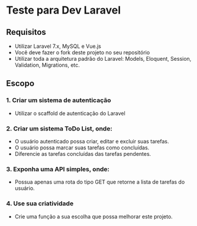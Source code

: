 # Teste para Dev Laravel

## Requisitos
 - Utilizar Laravel 7.x, MySQL e Vue.js
 - Você deve fazer o fork deste projeto no seu repositório
 - Utilizar toda a arquitetura padrão do Laravel: Models, Eloquent, Session, Validation, Migrations, etc.

## Escopo
### 1. Criar um sistema de autenticação
 - Utilizar o scaffold de autenticação do Laravel
### 2. Criar um sistema ToDo List, onde:
 - O usuário autenticado possa criar, editar e excluir suas tarefas.
 - O usuário possa marcar suas tarefas como concluídas.
 - Diferencie as tarefas concluídas das tarefas pendentes.
### 3. Exponha uma API simples, onde:
 - Possua apenas uma rota do tipo GET que retorne a lista de tarefas do usuário.
### 4. Use sua criatividade
 - Crie uma função a sua escolha que possa melhorar este projeto.